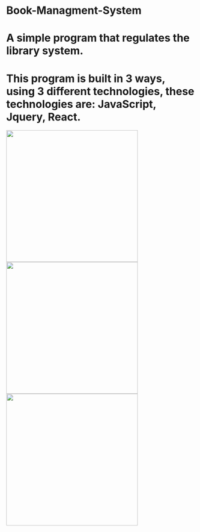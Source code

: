 # Book-Managment-System
# A simple program that regulates the library system.
# This program is built in 3 ways, using 3 different technologies, these technologies are: JavaScript, Jquery, React.

<div style="display: inline-block"> 
<img src="https://bairesdev.mo.cloudinary.net/blog/2023/08/What-Is-JavaScript-Used-For.jpg?tx=w_1920,q_auto" width="350px"> 
<img src="https://play-lh.googleusercontent.com/LpgnH_rHqhJzlJ-uWhfMj3w87cu6iWV5m1hr6eos1wmdlqRiF0RsNE1RBmgtsPvyyBI" width="350px">
<img src="https://cloudmatetechnologies.com/wp-content/uploads/2024/06/react.js.png" width="350px"> 
</div>
